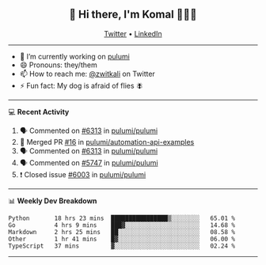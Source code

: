 <h2 align="center"> 👋 Hi there, I'm Komal 🧑🏾‍💻 </h2>
<p align="center">
    <a href="https://twitter.com/zwitkali">Twitter</a> •
    <a href="https://www.linkedin.com/in/komal-ali/">LinkedIn</a>
</p>

--------

- 🔭 I’m currently working on [pulumi](https://github.com/pulumi/pulumi)
- 😄 Pronouns: they/them
- 📫 How to reach me: [@zwitkali](https://twitter.com/zwitkali) on Twitter
- ⚡ Fun fact: My dog is afraid of flies 🪰

--------
💻 **Recent Activity**

<!--START_SECTION:activity-->
1. 🗣 Commented on [#6313](https://github.com/pulumi/pulumi/issues/6313) in [pulumi/pulumi](https://github.com/pulumi/pulumi)
2. 🎉 Merged PR [#16](https://github.com/pulumi/automation-api-examples/pull/16) in [pulumi/automation-api-examples](https://github.com/pulumi/automation-api-examples)
3. 🗣 Commented on [#6313](https://github.com/pulumi/pulumi/issues/6313) in [pulumi/pulumi](https://github.com/pulumi/pulumi)
4. 🗣 Commented on [#5747](https://github.com/pulumi/pulumi/issues/5747) in [pulumi/pulumi](https://github.com/pulumi/pulumi)
5. ❗️ Closed issue [#6003](https://github.com/pulumi/pulumi/issues/6003) in [pulumi/pulumi](https://github.com/pulumi/pulumi)
<!--END_SECTION:activity-->

--------

📊 **Weekly Dev Breakdown**
<!--START_SECTION:waka-->
```text
Python       18 hrs 23 mins  ████████████████▒░░░░░░░░   65.01 % 
Go           4 hrs 9 mins    ███▓░░░░░░░░░░░░░░░░░░░░░   14.68 % 
Markdown     2 hrs 25 mins   ██░░░░░░░░░░░░░░░░░░░░░░░   08.58 % 
Other        1 hr 41 mins    █▓░░░░░░░░░░░░░░░░░░░░░░░   06.00 % 
TypeScript   37 mins         ▓░░░░░░░░░░░░░░░░░░░░░░░░   02.24 % 
```
<!--END_SECTION:waka-->

--------